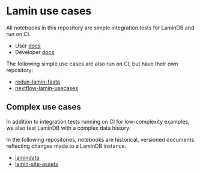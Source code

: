 # Lamin use cases

All notebooks in this repository are simple integration tests for LaminDB and run on CI.

- User [docs](https://lamin.ai/docs/guide)
- Developer [docs](https://lamin-usecases-ddcd.netlify.app/)

The following simple use cases are also run on CI, but have their own repository:

- [redun-lamin-fasta](https://github.com/laminlabs/redun-lamin-fasta)
- [nextflow-lamin-usecases](https://github.com/laminlabs/nextflow-lamin-usecases)

## Complex use cases

In addition to integration tests running on CI for low-complexity examples, we also test LaminDB with a complex data history.

In the following repositories, notebooks are historical, versioned documents reflecting changes made to a LaminDB instance.

- [lamindata](https://github.com/laminlabs/lamindata)
- [lamin-site-assets](https://github.com/laminlabs/lamin-site-assets)
